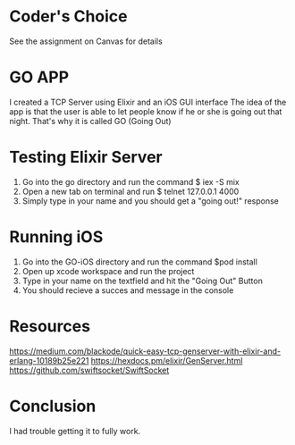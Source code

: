# Coder's Choice

See the assignment on Canvas for details

# GO APP
I created a TCP Server using Elixir and an iOS GUI interface
The idea of the app is that the user is able to let people know if he or she is going out that night. That's why it is called GO (Going Out)

# Testing Elixir Server 
1) Go into the go directory and run the command $ iex -S mix
2) Open a new tab on terminal and run $ telnet 127.0.0.1 4000
3) Simply type in your name and you should get a "going out!" response

# Running iOS
1) Go into the GO-iOS directory and run the command $pod install
2) Open up xcode workspace and run the project
3) Type in your name on the textfield and hit the "Going Out" Button
4) You should recieve a succes and message in the console

# Resources 
https://medium.com/blackode/quick-easy-tcp-genserver-with-elixir-and-erlang-10189b25e221
https://hexdocs.pm/elixir/GenServer.html
https://github.com/swiftsocket/SwiftSocket

# Conclusion
I had trouble getting it to fully work.

